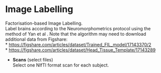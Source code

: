 # Image Labelling  
Factorisation-based Image Labelling.   
Label brains according to the Neuromorphometrics protocol using the method of Yan et al . Note that the algorithm may need to download additional data from Figshare:   
    * https://figshare.com/articles/dataset/Trained_FIL_model/17143370/2   
    * https://figshare.com/articles/dataset/Head_Tissue_Template/17143289   

* **Scans** (select files)  
Select one NIfTI format scan for each subject.   
